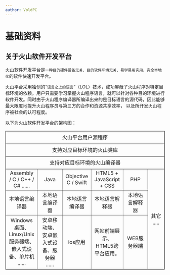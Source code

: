 ```yaml
---
author: VoldPC
---
```


# 基础资料

## 关于火山软件开发平台

火山软件开发平台是`一种目的硬件设备无关、目的软件环境无关、易学易用实用、完全本地化`的软件快速开发平台。

火山平台采用独创的“`语言之上的语言`”（LOL）技术，成功屏蔽了火山程序对特定目标环境的依赖。用户只需要学习掌握火山程序语言，就可以针对各种目的环境进行软件开发。同时由于火山程序编译器所编译出来的是目标语言的源代码，因此能够最大限度地提升火山程序员与第三方的合作和资源共享效率， 以及所开发火山程序被社会的认可程度。

以下为火山软件开发平台的架构图：

<table border="1" style="border-collapse: collapse">
	<tbody><tr>
		<td colspan="6" align="center" height="40">火山平台用户源程序 </td>
	</tr>
	<tr>
		<td colspan="6" align="center" height="40">支持对应目标环境的火山类库</td>
	</tr>
	<tr>
		<td colspan="6" align="center" height="40">支持对应目标环境的火山编译器</td>
	</tr>
	<tr>
		<td align="center" width="15%" height="40">Assembly / C / C++ / C# ......</td>
		<td align="center" width="15%" height="40">Java</td>
		<td align="center" width="15%" height="40">Objective C / Swift</td>
		<td align="center" width="15%" height="40">HTML5 + JavaScript + CSS</td>
		<td align="center" width="15%" height="40">PHP</td>
		<td align="center" width="10%" rowspan="3" height="40">其它 .....</td>
	</tr>
	<tr>
		<td align="center" width="15%" height="40">本地语言编译器</td>
		<td align="center" width="15%" height="40">本地语言编译器</td>
		<td align="center" width="15%" height="40">本地语言编译器</td>
		<td align="center" width="15%" height="40">本地语言解释器</td>
		<td align="center" width="15%" height="40">本地语言解释器</td>
	</tr>
	<tr>
		<td align="center" width="15%" height="40">Windows桌面、Linux/Unix服务器端、嵌入式设备、单片机 ......</td>
		<td align="center" width="15%" height="40">安卓移动端、安卓嵌入式设备、服务器 ......</td>
		<td align="center" width="15%" height="40">ios应用</td>
		<td align="center" width="15%" height="40">网站前端展示、HTML5跨平台应用。</td>
		<td align="center" width="15%" height="40">WEB服务器端</td>
	</tr>
</tbody></table>
